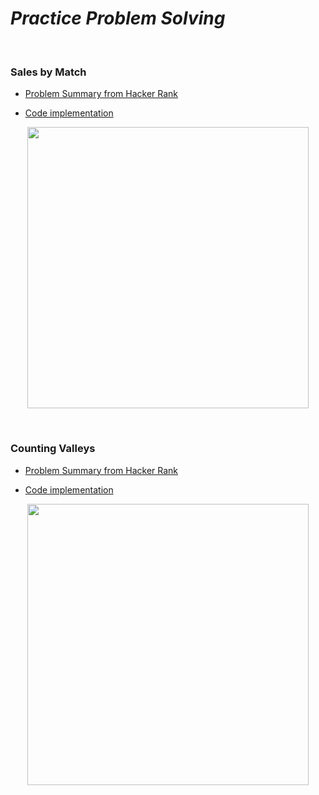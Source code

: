 # _Practice Problem Solving_


<p>&nbsp;</p>

### **Sales by Match**

- [Problem Summary from Hacker Rank](https://www.hackerrank.com/challenges/sock-merchant/problem?h_l=interview&playlist_slugs%5B%5D=interview-preparation-kit&playlist_slugs%5B%5D=warmup)

- [Code implementation](https://github.com/muhamedyoussry/Practice-Problem-Solving/blob/master/Sales%20by%20Match.cpp)


<p align ="center">
    <img src = 'https://www.techrbun.com/wp-content/uploads/2020/03/socks-min-2-1024x297.png' width = "450">
</p>


<p>&nbsp;</p>

### **Counting Valleys**

- [Problem Summary from Hacker Rank](https://www.hackerrank.com/challenges/counting-valleys/problem?h_l=interview&playlist_slugs%5B%5D=interview-preparation-kit&playlist_slugs%5B%5D=warmup)

- [Code implementation](https://github.com/muhamedyoussry/Practice-Problem-Solving/blob/master/Hacker%20Rank%20Problems/Counting%20Valleys.cpp)


<p align ="center">
    <img src = 'https://s3.amazonaws.com/hr-assets/forumImages/1494801329-09a2a46b26-terrain.PNG' width = "450">
</p>